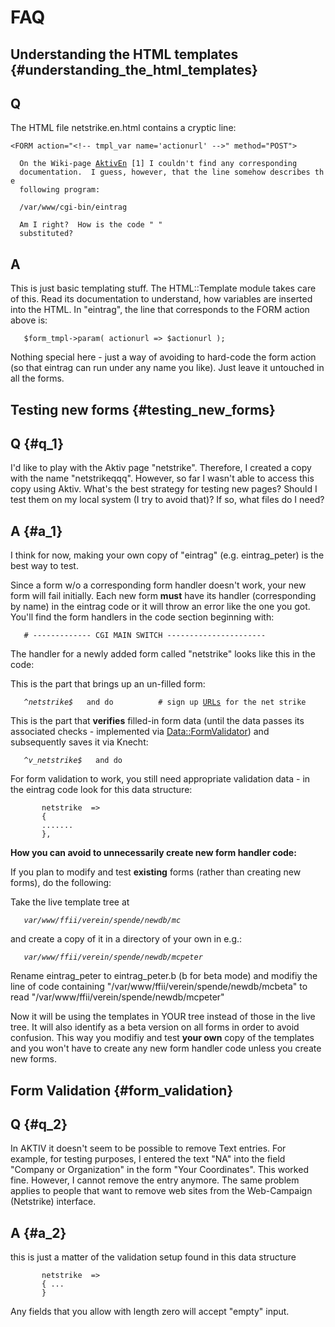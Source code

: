 # FAQ

## Understanding the HTML templates {#understanding_the_html_templates}

## Q

The HTML file netstrike.en.html contains a cryptic line:

```{=html}
<FORM action="<!-- tmpl_var name='actionurl' -->" method="POST">
```
`  On the Wiki-page `[`AktivEn`](AktivEn "wikilink")` [1] I couldn't find any corresponding`\
`  documentation.  I guess, however, that the line somehow describes the`\
`  following program:`

`  /var/www/cgi-bin/eintrag`

`  Am I right?  How is the code " "`\
`  substituted?`

## A

This is just basic templating stuff. The HTML::Template module takes
care of this. Read its documentation to understand, how variables are
inserted into the HTML. In \"eintrag\", the line that corresponds to the
FORM action above is:

`   $form_tmpl->param( actionurl => $actionurl );`

Nothing special here - just a way of avoiding to hard-code the form
action (so that eintrag can run under any name you like). Just leave it
untouched in all the forms.

## Testing new forms {#testing_new_forms}

## Q {#q_1}

I\'d like to play with the Aktiv page \"netstrike\". Therefore, I
created a copy with the name \"netstrikeqqq\". However, so far I wasn\'t
able to access this copy using Aktiv. What\'s the best strategy for
testing new pages? Should I test them on my local system (I try to avoid
that)? If so, what files do I need?

## A {#a_1}

I think for now, making your own copy of \"eintrag\" (e.g.
eintrag_peter) is the best way to test.

Since a form w/o a corresponding form handler doesn\'t work, your new
form will fail initially. Each new form **must** have its handler
(corresponding by name) in the eintrag code or it will throw an error
like the one you got. You\'ll find the form handlers in the code section
beginning with:

`   # ------------- CGI MAIN SWITCH ----------------------`

The handler for a newly added form called \"netstrike\" looks like this
in the code:

This is the part that brings up an un-filled form:

`   `*`^netstrike$`*`   and do          # sign up `[`URLs`](URLs "wikilink")` for the net strike`

This is the part that **verifies** filled-in form data (until the data
passes its associated checks - implemented via <Data::FormValidator>)
and subsequently saves it via Knecht:

`   `*`^v_netstrike$`*`   and do`

For form validation to work, you still need appropriate validation
data - in the eintrag code look for this data structure:

`       netstrike  =>`\
`       {`\
`       .......`\
`       },`

**How you can avoid to unnecessarily create new form handler code:**

If you plan to modify and test **existing** forms (rather than creating
new forms), do the following:

Take the live template tree at

`   `*`var/www/ffii/verein/spende/newdb/mc`*

and create a copy of it in a directory of your own in e.g.:

`   `*`var/www/ffii/verein/spende/newdb/mcpeter`*

Rename eintrag_peter to eintrag_peter.b (b for beta mode) and modifiy
the line of code containing \"/var/www/ffii/verein/spende/newdb/mcbeta\"
to read \"/var/www/ffii/verein/spende/newdb/mcpeter\"

Now it will be using the templates in YOUR tree instead of those in the
live tree. It will also identify as a beta version on all forms in order
to avoid confusion. This way you modifiy and test **your own** copy of
the templates and you won\'t have to create any new form handler code
unless you create new forms.

## Form Validation {#form_validation}

## Q {#q_2}

In AKTIV it doesn\'t seem to be possible to remove Text entries. For
example, for testing purposes, I entered the text \"NA\" into the field
\"Company or Organization\" in the form \"Your Coordinates\". This
worked fine. However, I cannot remove the entry anymore. The same
problem applies to people that want to remove web sites from the
Web-Campaign (Netstrike) interface.

## A {#a_2}

this is just a matter of the validation setup found in this data
structure

`       netstrike  =>`\
`       { ...`\
`       }`

Any fields that you allow with length zero will accept \"empty\" input.
